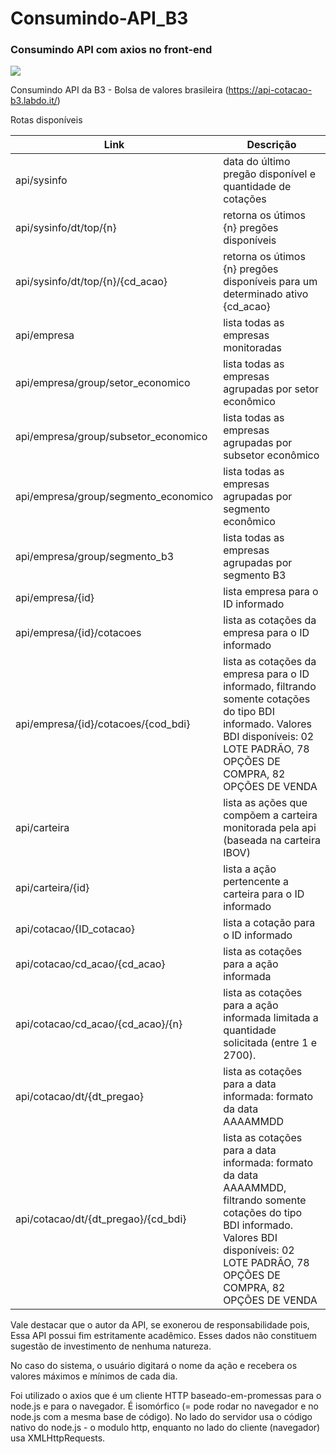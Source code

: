 # Consumindo-API_B3

### Consumindo API com axios no front-end

![]([http://i.imgur.com/OUkLi.gif](https://media.discordapp.net/attachments/632579623569457152/979755075901722664/Consumindo_API-B3.gif))


Consumindo API da B3 - Bolsa de valores brasileira (https://api-cotacao-b3.labdo.it/)

Rotas disponíveis

Link	| Descrição
------| --------
api/sysinfo	| data do último pregão disponível e quantidade de cotações
api/sysinfo/dt/top/{n}	| retorna os útimos {n} pregões disponíveis
api/sysinfo/dt/top/{n}/{cd_acao}	| retorna os útimos {n} pregões disponíveis para um determinado ativo {cd_acao}
api/empresa	| lista todas as empresas monitoradas
api/empresa/group/setor_economico	| lista todas as empresas agrupadas por setor econômico
api/empresa/group/subsetor_economico	| lista todas as empresas agrupadas por subsetor econômico
api/empresa/group/segmento_economico	| lista todas as empresas agrupadas por segmento econômico
api/empresa/group/segmento_b3	| lista todas as empresas agrupadas por segmento B3
api/empresa/{id}	| lista empresa para o ID informado
api/empresa/{id}/cotacoes	| lista as cotações da empresa para o ID informado
api/empresa/{id}/cotacoes/{cod_bdi}	| lista as cotações da empresa para o ID informado, filtrando somente cotações do tipo BDI informado. Valores BDI disponíveis: 02 LOTE PADRÃO, 78 OPÇÕES DE COMPRA, 82 OPÇÕES DE VENDA
api/carteira	| lista as ações que compõem a carteira monitorada pela api (baseada na carteira IBOV)
api/carteira/{id}	| lista a ação pertencente a carteira para o ID informado
api/cotacao/{ID_cotacao}	| lista a cotação para o ID informado
api/cotacao/cd_acao/{cd_acao}	| lista as cotações para a ação informada
api/cotacao/cd_acao/{cd_acao}/{n}	| lista as cotações para a ação informada limitada a quantidade solicitada (entre 1 e 2700).
api/cotacao/dt/{dt_pregao}	| lista as cotações para a data informada: formato da data AAAAMMDD
api/cotacao/dt/{dt_pregao}/{cd_bdi}	| lista as cotações para a data informada: formato da data AAAAMMDD, filtrando somente cotações do tipo BDI informado. Valores BDI disponíveis: 02 LOTE PADRÃO, 78 OPÇÕES DE COMPRA, 82 OPÇÕES DE VENDA


Vale destacar que o autor da API, se exonerou de responsabilidade pois, Essa API possui fim estritamente acadêmico. Esses dados não constituem sugestão de investimento de nenhuma natureza.

No caso do sistema, o usuário digitará o nome da ação e recebera os valores máximos e mínimos de cada dia.


Foi utilizado o axios que é um cliente HTTP baseado-em-promessas para o node.js e para o navegador. É isomórfico (= pode rodar no navegador e no node.js com a mesma base de código). No lado do servidor usa o código nativo do node.js - o modulo http, enquanto no lado do cliente (navegador) usa XMLHttpRequests.

